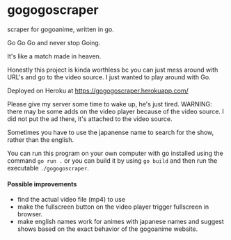 # gogogoscraper
scraper for gogoanime, written in go.

Go Go Go and never stop Going.

It's like a match made in heaven.

<!-- ![Chitanda_Eru_Holding_GO_Programming_Language](https://user-images.githubusercontent.com/68170909/149233085-d8ff020f-8439-438a-ae4e-8c97044e8b77.jpg) -->

Honestly this project is kinda worthless bc you can just mess around with URL's and go to the video source. I just wanted to play around with Go.

Deployed on Heroku at https://gogogoscraper.herokuapp.com/

Please give my server some time to wake up, he's just tired.
WARNING: there may be some adds on the video player because of the video source. I did not put the ad there, it's attached to the video source.

Sometimes you have to use the japanense name to search for the show, rather than the english.

You can run this program on your own computer with go installed using the command `go run .` or you can build it by using `go build` and then run the executable `./gogogoscraper`.

#### Possible improvements
- find the actual video file (mp4) to use
- make the fullscreen button on the video player trigger fullscreen in browser.
- make english names work for animes with japanese names and suggest shows based on the exact behavior of the gogoanime website.
